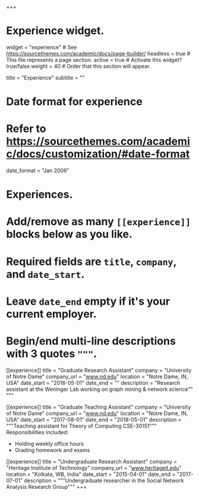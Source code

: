 +++
# Experience widget.
widget = "experience"  # See https://sourcethemes.com/academic/docs/page-builder/
headless = true  # This file represents a page section.
active = true  # Activate this widget? true/false
weight = 40  # Order that this section will appear.

title = "Experience"
subtitle = ""

# Date format for experience
#   Refer to https://sourcethemes.com/academic/docs/customization/#date-format
date_format = "Jan 2006"

# Experiences.
#   Add/remove as many `[[experience]]` blocks below as you like.
#   Required fields are `title`, `company`, and `date_start`.
#   Leave `date_end` empty if it's your current employer.
#   Begin/end multi-line descriptions with 3 quotes `"""`.
[[experience]]
  title = "Graduate Research Assistant"
  company = "University of Notre Dame"
  company_url = "www.nd.edu"
  location = "Notre Dame, IN, USA"
  date_start = "2018-05-01"
  date_end = ""
  description = "Research assistant at the Weninger Lab working on graph mining & network science""
  """

[[experience]]
  title = "Graduate Teaching Assistant"
  company = "University of Notre Dame"
  company_url = "www.nd.edu"
  location = "Notre Dame, IN, USA"
  date_start = "2017-08-01"
  date_end = "2018-05-01"
  description = """Teaching assistant for Theory of Computing CSE-30151"""
  Responsibilities included:
  * Holding weekly office hours
  * Grading homework and exams

[[experience]]
  title = "Undergraduate Research Assistant"
  company = "Heritage Institute of Technology"
  company_url = "www.heritageit.edu"
  location = "Kolkata, WB, India"
  date_start = "2015-04-01"
  date_end = "2017-07-01"
  description = """Undergraduate researcher in the Social Network Analysis Research Group"""
+++
